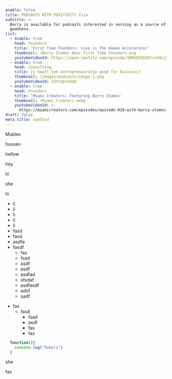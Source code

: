 ```yaml
---
enable: false
title: PODCASTS WITH POSITIVITY fsja
subtitle: >-
  Barry is available for podcasts interested in serving as a source of light and
  goodness.
list:
  - enable: true
    head: Founders
    title: 'First Time Founders: Love is The Human Accelerator'
    thumbnail: /Barry Stamos Dear First Time Founders.png
    youtubeVideoId: https://open.spotify.com/episode/3BRhQSQSVb7slH9iz2TTDB
  - enable: true
    head: Consulting
    title: Is heart-led entrepreneurship good for business?
    thumbnail: /images/podcasts/image-1.png
    youtubeVideoId: iUtnZpzkbG8
  - enable: true
    head: Founders
    title: 'Miami Creators: Featuring Barry Stamos'
    thumbnail: /Miami Creators.webp
    youtubeVideoId: >-
      https://miamicreators.com/episodes/episode-019-with-barry-stamos-leading-from-the-heart
draft: false
meta_title: sadfasd
---
```

Mukles

hossen

hellow

hey

hi

she

hi

* li
* li
* li
* li
* li
* fasd
* fasd
* asdfa
* fasdf
  * fas
  * fsad
  * asdf
  * asdf
  * asdfad
  * sfsdaf
  * asdfasdf
  * adsf
  * sadf

<!---->

* fas
  * fasd
    * fsad
    * asdf
    * fas
    * fas

```javascript
  function(){
    console.log("Mukels")
  }
```

she

fas
